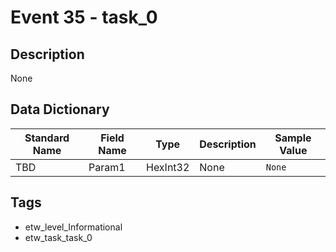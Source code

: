 # Event 35 - task_0

## Description
None

## Data Dictionary
|Standard Name|Field Name|Type|Description|Sample Value|
|---|---|---|---|---|
|TBD|Param1|HexInt32|None|`None`|

## Tags
* etw_level_Informational
* etw_task_task_0